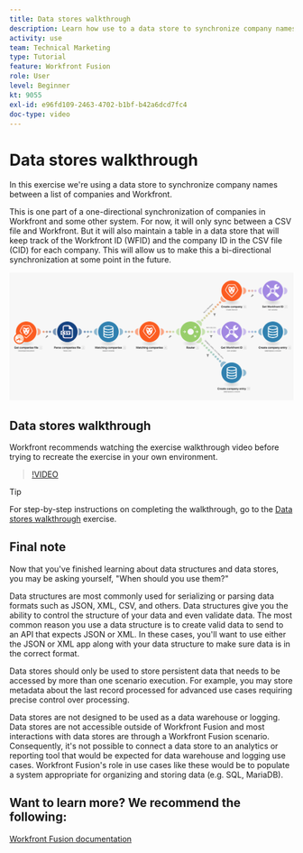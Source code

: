 ```yaml
---
title: Data stores walkthrough
description: Learn how use to a data store to synchronize company names between a list of companies and Workfront using [!DNL Adobe Workfront Fusion].
activity: use
team: Technical Marketing
type: Tutorial
feature: Workfront Fusion
role: User
level: Beginner
kt: 9055
exl-id: e96fd109-2463-4702-b1bf-b42a6dcd7fc4
doc-type: video
---
```

# Data stores walkthrough

In this exercise we're using a data store to synchronize company names between a list of companies and Workfront.

This is one part of a one-directional synchronization of companies in Workfront and some other system. For now, it will only sync between a CSV file and Workfront. But it will also maintain a table in a data store that will keep track of the Workfront ID (WFID) and the company ID in the CSV file (CID) for each company. This will allow us to make this a bi-directional synchronization at some point in the future.

![An image of a Fusion scenario](assets/data-structures-and-data-stores-2.png)

## Data stores walkthrough

Workfront recommends watching the exercise walkthrough video before trying to recreate the exercise in your own environment.

>[!VIDEO](https://video.tv.adobe.com/v/335296/?quality=12&learn=on)

>[!TIP]
>
>For step-by-step instructions on completing the walkthrough, go to the [Data stores walkthrough](https://experienceleague.adobe.com/docs/workfront-learn/tutorials-workfront/fusion/exercises/data-stores.html?lang=en) exercise.


## Final note

Now that you've finished learning about data structures and data stores, you may be asking yourself, "When should you use them?" 

Data structures are most commonly used for serializing or parsing data formats such as JSON, XML, CSV, and others. Data structures give you the ability to control the structure of your data and even validate data. The most common reason you use a data structure is to create valid data to send to an API that expects JSON or XML. In these cases, you'll want to use either the JSON or XML app along with your data structure to make sure data is in the correct format. 

Data stores should only be used to store persistent data that needs to be accessed by more than one scenario execution. For example, you may store metadata about the last record processed for advanced use cases requiring precise control over processing.  

Data stores are not designed to be used as a data warehouse or logging. Data stores are not accessible outside of Workfront Fusion and most interactions with data stores are through a Workfront Fusion scenario. Consequently, it's not possible to connect a data store to an analytics or reporting tool that would be expected for data warehouse and logging use cases. Workfront Fusion's role in use cases like these would be to populate a system appropriate for organizing and storing data (e.g. SQL, MariaDB).

## Want to learn more? We recommend the following:

[Workfront Fusion documentation](https://experienceleague.adobe.com/docs/workfront/using/adobe-workfront-fusion/workfront-fusion-2.html?lang=en)
